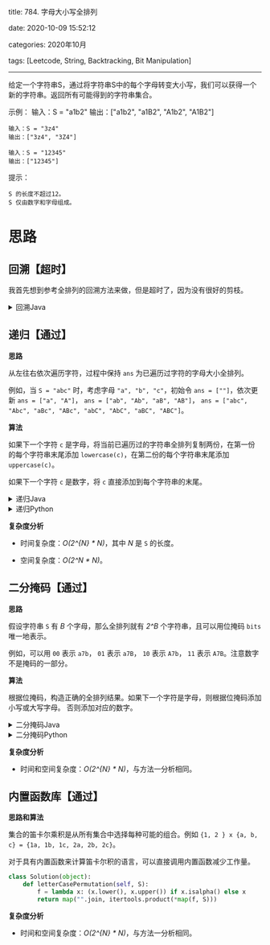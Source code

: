 title: 784. 字母大小写全排列

date: 2020-10-09 15:52:12

categories: 2020年10月

tags: [Leetcode, String, Backtracking, Bit Manipulation]

---

给定一个字符串S，通过将字符串S中的每个字母转变大小写，我们可以获得一个新的字符串。返回所有可能得到的字符串集合。

<!-- more -->

示例：
    输入：S = "a1b2"
    输出：["a1b2", "a1B2", "A1b2", "A1B2"]
    
    输入：S = "3z4"
    输出：["3z4", "3Z4"]
    
    输入：S = "12345"
    输出：["12345"]


提示：
    
    S 的长度不超过12。
    S 仅由数字和字母组成。

# 思路

## 回溯【超时】

我首先想到参考全排列的回溯方法来做，但是超时了，因为没有很好的剪枝。

<details>
    <summary>回溯Java</summary>
    
```
class Solution {

    List<String> res = new LinkedList<>();
    HashSet<String> set = new HashSet<>();
    char[] c;
    public List<String> letterCasePermutation(String S) {
        c = S.toCharArray();
        dfs(0);
        for (String s : set) {
            res.add(s);
        }
        return res;
    }

    private void dfs(int x) {
        for (int i = x; i < c.length; i++) {
            if (i == c.length - 1) {
                set.add(String.valueOf(c));
                letterCase(i);
                set.add(String.valueOf(c));
            }
            letterCase(i);
            dfs(x + 1);
            letterCase(i);
        }
    }

    private void letterCase(int i) {
        if (Character.isDigit(c[i])) {
            return;
        }
        if (Character.isLowerCase(c[i])) {
            c[i] = Character.toUpperCase(c[i]);
        } else {
            c[i] = Character.toLowerCase(c[i]);
        }
    }
}
```
</details>

## 递归【通过】

**思路**

从左往右依次遍历字符，过程中保持 `ans` 为已遍历过字符的字母大小全排列。

例如，当 `S = "abc"` 时，考虑字母 `"a", "b", "c"`，初始令 `ans = [""]`，依次更新 `ans = ["a", "A"]`， `ans = ["ab", "Ab", "aB", "AB"]`， `ans = ["abc", "Abc", "aBc", "ABc", "abC", "AbC", "aBC", "ABC"]`。

**算法**

如果下一个字符 `c` 是字母，将当前已遍历过的字符串全排列复制两份，在第一份的每个字符串末尾添加 `lowercase(c)`，在第二份的每个字符串末尾添加 `uppercase(c)`。

如果下一个字符 `c` 是数字，将 `c` 直接添加到每个字符串的末尾。

<details>
    <summary>递归Java</summary>
    
```java [solution1-Java]
class Solution {
    public List<String> letterCasePermutation(String S) {

        List<StringBuilder> ans = new ArrayList<>();
        ans.add(new StringBuilder());
        for (char c : S.toCharArray()) {
            int n = ans.size();
            if (Character.isLetter(c)) {
                for (int i = 0; i < n; i++) {
                    //将当前已遍历过的字符串全排列复制两份
                    ans.add(new StringBuilder(ans.get(i)));
                    //在第一份的每个字符串末尾添加 lowercase(c)
                    ans.get(i).append(Character.toLowerCase(c));
                    //在第二份的每个字符串末尾添加 uppercase(c)
                    ans.get(n + i).append(Character.toUpperCase(c));
                }
            } else {
                for (int i = 0; i < n; i++) {
                    ans.get(i).append(c);
                }
            }
        }
        List<String> finalans = new ArrayList<>();
        for (StringBuilder sb : ans) {
            finalans.add(sb.toString());
        }
        return finalans;
    }
}
```
</details>

<details>
    <summary>递归Python</summary>
    
```python [solution1-Python]
class Solution(object):
    def letterCasePermutation(self, S):
        ans = [[]]

        for char in S:
            n = len(ans)
            if char.isalpha():
                for i in xrange(n):
                    ans.append(ans[i][:])
                    ans[i].append(char.lower())
                    ans[n+i].append(char.upper())
            else:
                for i in xrange(n):
                    ans[i].append(char)

        return map("".join, ans)
```

</details>

**复杂度分析**

* 时间复杂度：*O(2^{N} * N)*，其中 *N* 是 `S` 的长度。

* 空间复杂度：*O(2^N * N)*。

##  二分掩码【通过】

**思路**

假设字符串 `S` 有 *B* 个字母，那么全排列就有 *2^B* 个字符串，且可以用位掩码 `bits` 唯一地表示。

例如，可以用 `00` 表示 `a7b`， `01` 表示 `a7B`， `10` 表示 `A7b`， `11` 表示 `A7B`。注意数字不是掩码的一部分。

**算法**

根据位掩码，构造正确的全排列结果。如果下一个字符是字母，则根据位掩码添加小写或大写字母。 否则添加对应的数字。

<details>
    <summary>二分掩码Java</summary>
    
```java [solution2-Java]
class Solution {
    public List<String> letterCasePermutation(String S) {
        int B = 0;
        for (char c: S.toCharArray())
            if (Character.isLetter(c))
                B++;

        List<String> ans = new ArrayList();

        for (int bits = 0; bits < 1<<B; bits++) {
            int b = 0;
            StringBuilder word = new StringBuilder();
            for (char letter: S.toCharArray()) {
                if (Character.isLetter(letter)) {
                    if (((bits >> b++) & 1) == 1)
                        word.append(Character.toLowerCase(letter));
                    else
                        word.append(Character.toUpperCase(letter));
                } else {
                    word.append(letter);
                }
            }

            ans.add(word.toString());
        }

        return ans;

    }
}
```
</details>

<details>
    <summary>二分掩码Python</summary>
    

```python [solution2-Python]
class Solution(object):
    def letterCasePermutation(self, S):
        B = sum(letter.isalpha() for letter in S)
        ans = []

        for bits in xrange(1 << B):
            b = 0
            word = []
            for letter in S:
                if letter.isalpha():
                    if (bits >> b) & 1:
                        word.append(letter.lower())
                    else:
                        word.append(letter.upper())

                    b += 1
                else:
                    word.append(letter)

            ans.append("".join(word))
        return ans
```
</details>


**复杂度分析**

* 时间和空间复杂度：*O(2^{N} * N)*，与方法一分析相同。

##  内置函数库【通过】

**思路和算法**

集合的笛卡尔乘积是从所有集合中选择每种可能的组合。例如 `{1, 2
} x {a, b, c} = {1a, 1b, 1c, 2a, 2b, 2c}`。

对于具有内置函数来计算笛卡尔积的语言，可以直接调用内置函数减少工作量。

```python [solution3-Python]
class Solution(object):
    def letterCasePermutation(self, S):
        f = lambda x: (x.lower(), x.upper()) if x.isalpha() else x
        return map("".join, itertools.product(*map(f, S)))
```

**复杂度分析**

* 时间和空间复杂度：*O(2^{N} * N)*，与方法一分析相同。